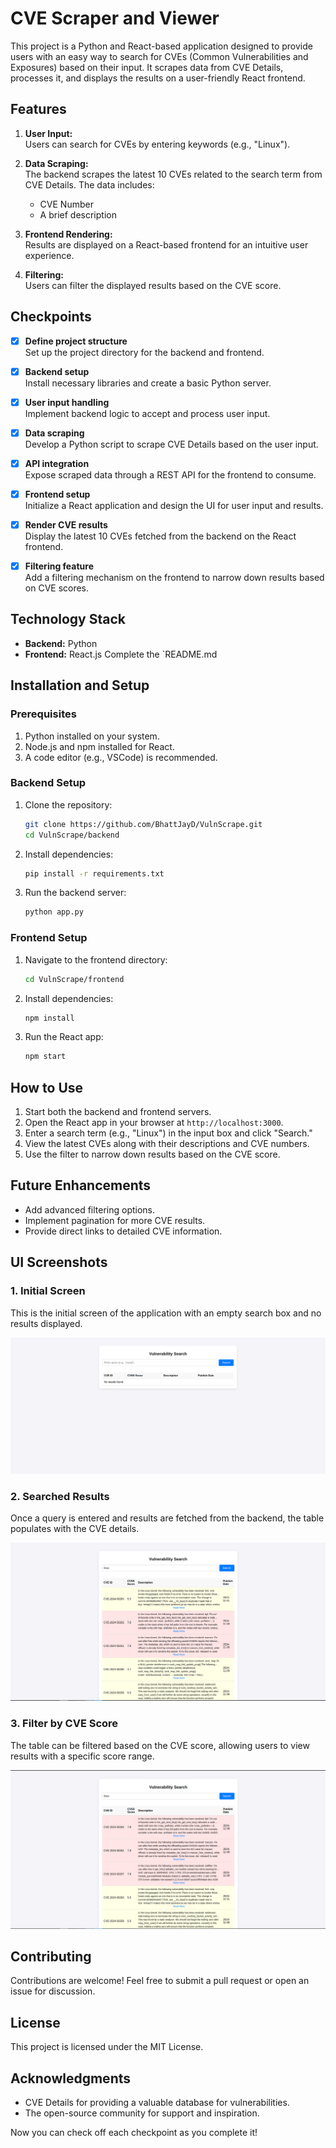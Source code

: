 # CVE Scraper and Viewer

This project is a Python and React-based application designed to provide users with an easy way to search for CVEs (Common Vulnerabilities and Exposures) based on their input. It scrapes data from CVE Details, processes it, and displays the results on a user-friendly React frontend.

## Features

1. **User Input:**  
   Users can search for CVEs by entering keywords (e.g., "Linux").

2. **Data Scraping:**  
   The backend scrapes the latest 10 CVEs related to the search term from CVE Details. The data includes:

   - CVE Number
   - A brief description

3. **Frontend Rendering:**  
   Results are displayed on a React-based frontend for an intuitive user experience.

4. **Filtering:**  
   Users can filter the displayed results based on the CVE score.

## Checkpoints

- [x] **Define project structure**  
       Set up the project directory for the backend and frontend.

- [x] **Backend setup**  
       Install necessary libraries and create a basic Python server.

- [x] **User input handling**  
       Implement backend logic to accept and process user input.

- [x] **Data scraping**  
       Develop a Python script to scrape CVE Details based on the user input.

- [x] **API integration**  
       Expose scraped data through a REST API for the frontend to consume.

- [x] **Frontend setup**  
       Initialize a React application and design the UI for user input and results.

- [x] **Render CVE results**  
       Display the latest 10 CVEs fetched from the backend on the React frontend.

- [x] **Filtering feature**  
       Add a filtering mechanism on the frontend to narrow down results based on CVE scores.

## Technology Stack

- **Backend:** Python
- **Frontend:** React.js
  Complete the `README.md

## Installation and Setup

### Prerequisites

1. Python installed on your system.
2. Node.js and npm installed for React.
3. A code editor (e.g., VSCode) is recommended.

### Backend Setup

1. Clone the repository:

   ```bash
   git clone https://github.com/BhattJayD/VulnScrape.git
   cd VulnScrape/backend
   ```

2. Install dependencies:

   ```bash
   pip install -r requirements.txt
   ```

3. Run the backend server:
   ```bash
   python app.py
   ```

### Frontend Setup

1. Navigate to the frontend directory:

   ```bash
   cd VulnScrape/frontend
   ```

2. Install dependencies:

   ```bash
   npm install
   ```

3. Run the React app:
   ```bash
   npm start
   ```

## How to Use

1. Start both the backend and frontend servers.
2. Open the React app in your browser at `http://localhost:3000`.
3. Enter a search term (e.g., "Linux") in the input box and click "Search."
4. View the latest CVEs along with their descriptions and CVE numbers.
5. Use the filter to narrow down results based on the CVE score.

## Future Enhancements

- Add advanced filtering options.
- Implement pagination for more CVE results.
- Provide direct links to detailed CVE information.

## UI Screenshots

### 1. Initial Screen

This is the initial screen of the application with an empty search box and no results displayed.

![Initial Screen](outputs/initial_screen.png)

### 2. Searched Results

Once a query is entered and results are fetched from the backend, the table populates with the CVE details.

![Searched Results](outputs/searched_results.png)

### 3. Filter by CVE Score

The table can be filtered based on the CVE score, allowing users to view results with a specific score range.

![Filter by CVE Score](outputs/filter_by_cve_score.png)

## Contributing

Contributions are welcome! Feel free to submit a pull request or open an issue for discussion.

## License

This project is licensed under the MIT License.

## Acknowledgments

- CVE Details for providing a valuable database for vulnerabilities.
- The open-source community for support and inspiration.

Now you can check off each checkpoint as you complete it!
